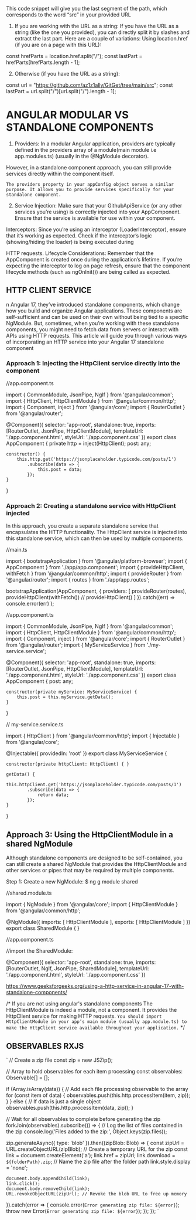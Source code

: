 This code snippet will give you the last segment of the path, which corresponds to the word “src” in your provided URL

1. If you are working with the URL as a string: If you have the URL as a string (like the one you provided), you can directly split it by slashes and extract the last part. Here are a couple of variations:
Using location.href (if you are on a page with this URL):

const hrefParts = location.href.split("/");
const lastPart = hrefParts[hrefParts.length - 1];

2. Otherwise (if you have the URL as a string):

const url = "https://github.com/az1z1ally/GitGet/tree/main/src";
const lastPart = url.split("/")[url.split("/").length - 1];

# ANGULAR MODULAR VS STANDALONE COMPONENTS
1. Providers:
In a modular Angular application, providers are typically defined in the providers array of a module(main module i.e app.modules.ts) (usually in the @NgModule decorator).

However, in a standalone component approach, you can still provide services directly within the component itself.

`The providers property in your appConfig object serves a similar purpose. It allows you to provide services specifically for your standalone component.`

2. Service Injection:
Make sure that your GithubApiService (or any other services you’re using) is correctly injected into your AppComponent.
Ensure that the service is available for use within your component.

Interceptors:
Since you’re using an interceptor (LoaderInterceptor), ensure that it’s working as expected.
Check if the interceptor’s logic (showing/hiding the loader) is being executed during 

HTTP requests.
Lifecycle Considerations:
Remember that the AppComponent is created once during the application’s lifetime.
If you’re expecting the interceptor to log on page refresh, ensure that the component lifecycle methods (such as ngOnInit()) are being called as expected.


## HTTP CLIENT SERVICE
n Angular 17, they’ve introduced standalone components, which change how you build and organize Angular applications. These components are self-sufficient and can be used on their own without being tied to a specific NgModule. But, sometimes, when you’re working with these standalone components, you might need to fetch data from servers or interact with APIs using HTTP requests. This article will guide you through various ways of incorporating an HTTP service into your Angular 17 standalone component

### Approach 1: Injecting the HttpClient service directly into the component
//app.component.ts

import { CommonModule, JsonPipe, NgIf } from '@angular/common';
import { HttpClient, HttpClientModule } from '@angular/common/http';
import { Component, inject } from '@angular/core';
import { RouterOutlet } from '@angular/router';

@Component({
    selector: 'app-root',
    standalone: true,
    imports: [RouterOutlet, JsonPipe, HttpClientModule],
    templateUrl: './app.component.html',
    styleUrl: './app.component.css'
})
export class AppComponent {
    private http = inject(HttpClient);
    post: any;

    constructor() {
        this.http.get('https://jsonplaceholder.typicode.com/posts/1')
            .subscribe(data => {
                this.post = data;
            });
    }
}


### Approach 2: Creating a standalone service with HttpClient injected
In this approach, you create a separate standalone service that encapsulates the HTTP functionality. The HttpClient service is injected into this standalone service, which can then be used by multiple components.

//main.ts

import { bootstrapApplication } from '@angular/platform-browser';
import { AppComponent } from './app/app.component';
import { provideHttpClient, withFetch } from '@angular/common/http';
import { provideRouter } from '@angular/router';
import { routes } from './app/app.routes';

bootstrapApplication(AppComponent, {
    providers: [
        provideRouter(routes),
        provideHttpClient(withFetch()) // provideHttpClient()
    ]
}).catch((err) =>
    console.error(err)
);


//app.component.ts

import { CommonModule, JsonPipe, NgIf } from '@angular/common';
import { HttpClient, HttpClientModule } from '@angular/common/http';
import { Component, inject } from '@angular/core';
import { RouterOutlet } from '@angular/router';
import { MyServiceService } from './my-service.service';

@Component({
    selector: 'app-root',
    standalone: true,
    imports: [RouterOutlet, JsonPipe, HttpClientModule],
    templateUrl: './app.component.html',
    styleUrl: './app.component.css'
})
export class AppComponent {
    post: any;

    constructor(private myService: MyServiceService) {
        this.post = this.myService.getData();
    }
}


// my-service.service.ts

import { HttpClient } from '@angular/common/http';
import { Injectable } from '@angular/core';

@Injectable({
    providedIn: 'root'
})
export class MyServiceService {

    constructor(private httpClient: HttpClient) { }

    getData() {
        this.httpClient.get('https://jsonplaceholder.typicode.com/posts/1')
            .subscribe(data => {
                return data;
            });
    }
}

## Approach 3: Using the HttpClientModule in a shared NgModule

Although standalone components are designed to be self-contained, you can still create a shared NgModule that provides the HttpClientModule and other services or pipes that may be required by multiple components.

Step 1: Create a new NgModule:
$ ng g module shared

//shared.module.ts

import { NgModule } from '@angular/core';
import { HttpClientModule } from '@angular/common/http';

@NgModule({
    imports: [
        HttpClientModule
    ],
    exports: [
        HttpClientModule
    ]
})
export class SharedModule { }


//app.component.ts

//import the SharedModule:

@Component({
    selector: 'app-root',
    standalone: true,
    imports: [RouterOutlet, NgIf, JsonPipe, SharedModule],
    templateUrl: './app.component.html',
    styleUrl: './app.component.css'
})

https://www.geeksforgeeks.org/using-a-http-service-in-angular-17-with-standalone-components/

/* If you are not using angular's standalone components
  The HttpClientModule is indeed a module, not a component. It provides the HttpClient service for making HTTP requests.
`You should import HttpClientModule in your app’s main module (usually app.module.ts) to make the HttpClient service available throughout your application.`
*/


## OBSERVABLES RXJS
`
// Create a zip file
const zip = new JSZip();

// Array to hold observables for each item processing
const observables: Observable<any>[] = [];

if (Array.isArray(data)) {
  // Add each file processing observable to the array
  for (const item of data) {
    observables.push(this.http.processItem(item, zip));
  }
} else {
  // If data is just a single object
  observables.push(this.http.processItem(data, zip));
}

// Wait for all observables to complete before generating the zip
forkJoin(observables).subscribe(() => {
  // Log the list of files contained in the zip
  console.log('Files added to the zip:', Object.keys(zip.files));

  zip.generateAsync({ type: 'blob' }).then((zipBlob: Blob) => {
    const zipUrl = URL.createObjectURL(zipBlob); // Create a temporary URL for the zip
    const link = document.createElement('a');
    link.href = zipUrl;
    link.download = `${folderPath}.zip`; // Name the zip file after the folder path
    link.style.display = 'none';

    document.body.appendChild(link);
    link.click();
    document.body.removeChild(link);
    URL.revokeObjectURL(zipUrl); // Revoke the blob URL to free up memory
  }).catch(error => {
    console.error(`Error generating zip file: ${error}`);
    throw new Error(`Error generating zip file: ${error}`);
  });
});
`